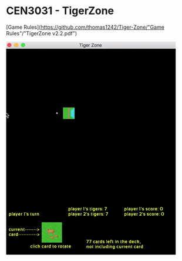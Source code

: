 # CEN3031 - TigerZone

[Game Rules](https://github.com/thomas1242/Tiger-Zone/"Game Rules"/"TigerZone v2.2.pdf")

 ![alt tag](Images/tz1.gif)
